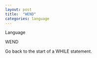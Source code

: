 ```yaml
---
layout: post
title:  "WEND"
categories: language
---
```

Language

WEND

Go back to the start of a WHILE statement.

